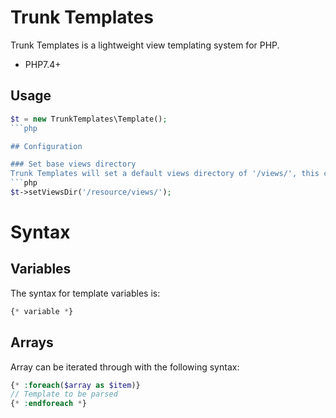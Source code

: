 # Trunk Templates

Trunk Templates is a lightweight view templating system for PHP.

- PHP7.4+

## Usage
```php
$t = new TrunkTemplates\Template();
```php

## Configuration

### Set base views directory
Trunk Templates will set a default views directory of '/views/', this can be changed using setViewsDir():
```php
$t->setViewsDir('/resource/views/');
```

# Syntax
## Variables

The syntax for template variables is:
```php
{* variable *}
```
## Arrays
Array can be iterated through with the following syntax:
```php
{* :foreach($array as $item)}
// Template to be parsed
{* :endforeach *}
```
